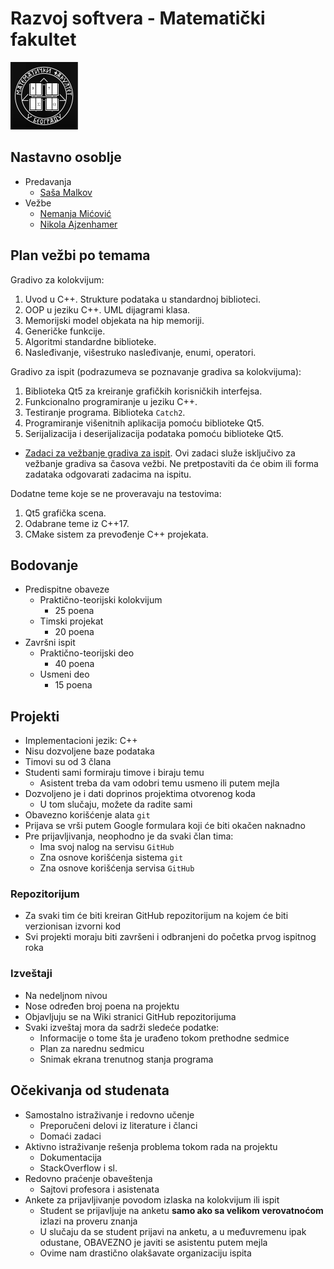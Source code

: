 # Razvoj softvera - Matematički fakultet

<img alt="matf-grb" src="./matf-grb.png">

## Nastavno osoblje
- Predavanja
    - [Saša Malkov](http://poincare.matf.bg.ac.rs/~smalkov/)
- Vežbe
    - [Nemanja Mićović](http://poincare.matf.bg.ac.rs/~nemanja_micovic)
    - [Nikola Ajzenhamer](http://poincare.matf.bg.ac.rs/~nikola_ajzenhamer/)

## Plan vežbi po temama

Gradivo za kolokvijum:

1. Uvod u C++. Strukture podataka u standardnoj biblioteci.
1. OOP u jeziku C++. UML dijagrami klasa.
1. Memorijski model objekata na hip memoriji.
1. Generičke funkcije.
1. Algoritmi standardne biblioteke.
1. Nasleđivanje, višestruko nasleđivanje, enumi, operatori.

Gradivo za ispit (podrazumeva se poznavanje gradiva sa kolokvijuma):

1. Biblioteka Qt5 za kreiranje grafičkih korisničkih interfejsa.
1. Funkcionalno programiranje u jeziku C++.
1. Testiranje programa. Biblioteka `Catch2`.
1. Programiranje višenitnih aplikacija pomoću biblioteke Qt5. 
1. Serijalizacija i deserijalizacija podataka pomoću biblioteke Qt5.

- [Zadaci za vežbanje gradiva za ispit](https://www.overleaf.com/read/fhgnxmjjdxdt). Ovi zadaci služe isključivo za vežbanje gradiva sa časova vežbi. Ne pretpostaviti da će obim ili forma zadataka odgovarati zadacima na ispitu.

Dodatne teme koje se ne proveravaju na testovima:

1. Qt5 grafička scena.
1. Odabrane teme iz C++17.
1. CMake sistem za prevođenje C++ projekata.

## Bodovanje
- Predispitne obaveze
    - Praktično-teorijski kolokvijum
        - 25 poena
    - Timski projekat
        - 20 poena
- Završni ispit
    - Praktično-teorijski deo
        - 40 poena
    - Usmeni deo
        - 15 poena

## Projekti

- Implementacioni jezik: C++
- Nisu dozvoljene baze podataka
- Timovi su od 3 člana
- Studenti sami formiraju timove i biraju temu
    - Asistent treba da vam odobri temu usmeno ili putem mejla
- Dozvoljeno je i dati doprinos projektima otvorenog koda
    - U tom slučaju, možete da radite sami
- Obavezno korišćenje alata `git`
- Prijava se vrši putem Google formulara koji će biti okačen naknadno
- Pre prijavljivanja, neophodno je da svaki član tima:
    - Ima svoj nalog na servisu `GitHub`
    - Zna osnove korišćenja sistema `git`
    - Zna osnove korišćenja servisa `GitHub`

### Repozitorijum

- Za svaki tim će biti kreiran GitHub repozitorijum na kojem će biti verzionisan izvorni kod
- Svi projekti moraju biti završeni i odbranjeni do početka prvog ispitnog roka

### Izveštaji

- Na nedeljnom nivou
- Nose određen broj poena na projektu
- Objavljuju se na Wiki stranici GitHub repozitorijuma
- Svaki izveštaj mora da sadrži sledeće podatke:
    - Informacije o tome šta je urađeno tokom prethodne sedmice
    - Plan za narednu sedmicu
    - Snimak ekrana trenutnog stanja programa

## Očekivanja od studenata

- Samostalno istraživanje i redovno učenje
    - Preporučeni delovi iz literature i članci
    - Domaći zadaci
- Aktivno istraživanje rešenja problema tokom rada na projektu
    - Dokumentacija
    - StackOverflow i sl.
- Redovno praćenje obaveštenja
    - Sajtovi profesora i asistenata
- Ankete za prijavljivanje povodom izlaska na kolokvijum ili ispit
    - Student se prijavljuje na anketu **samo ako sa velikom verovatnoćom** izlazi na proveru znanja
    - U slučaju da se student prijavi na anketu, a u međuvremenu ipak odustane, OBAVEZNO je javiti se asistentu putem mejla
    - Ovime nam drastično olakšavate organizaciju ispita
